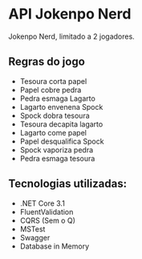 # API Jokenpo Nerd

Jokenpo Nerd, limitado a 2 jogadores.

## Regras do jogo

- Tesoura corta papel
- Papel cobre pedra
- Pedra esmaga Lagarto
- Lagarto envenena Spock
- Spock dobra tesoura
- Tesoura decapita lagarto
- Lagarto come papel
- Papel desqualifica Spock
- Spock vaporiza pedra
- Pedra esmaga tesoura

## Tecnologias utilizadas:

- .NET Core 3.1
- FluentValidation
- CQRS (Sem o Q)
- MSTest
- Swagger
- Database in Memory